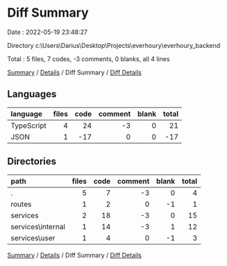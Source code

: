 # Diff Summary

Date : 2022-05-19 23:48:27

Directory c:\Users\Darius\Desktop\Projects\everhoury\everhoury_backend

Total : 5 files,  7 codes, -3 comments, 0 blanks, all 4 lines

[Summary](results.md) / [Details](details.md) / Diff Summary / [Diff Details](diff-details.md)

## Languages
| language | files | code | comment | blank | total |
| :--- | ---: | ---: | ---: | ---: | ---: |
| TypeScript | 4 | 24 | -3 | 0 | 21 |
| JSON | 1 | -17 | 0 | 0 | -17 |

## Directories
| path | files | code | comment | blank | total |
| :--- | ---: | ---: | ---: | ---: | ---: |
| . | 5 | 7 | -3 | 0 | 4 |
| routes | 1 | 2 | 0 | -1 | 1 |
| services | 2 | 18 | -3 | 0 | 15 |
| services\internal | 1 | 14 | -3 | 1 | 12 |
| services\user | 1 | 4 | 0 | -1 | 3 |

[Summary](results.md) / [Details](details.md) / Diff Summary / [Diff Details](diff-details.md)